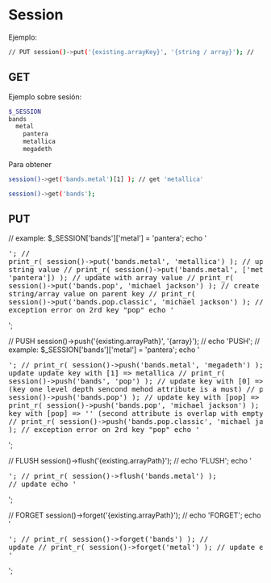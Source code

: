# Session


Ejemplo:

```bash
// PUT session()->put('{existing.arrayKey}', '{string / array}'); //
```

## GET
Ejemplo sobre sesión:
```bash
$_SESSION
bands
  metal
    pantera
    metallica
    megadeth
```
Para obtener
```bash
session()->get('bands.metal')[1] ); // get 'metallica'

session()->get('bands');
```

## PUT
// example: $_SESSION['bands']['metal'] = 'pantera';
echo '<pre>';
// print_r( session()->put('bands.metal', 'metallica') );                   // update with string value
// print_r( session()->put('bands.metal', ['metallica', 'pantera']) );      // update with array value
// print_r( session()->put('bands.pop', 'michael jackson') );               // create new string/array value on parent key
// print_r( session()->put('bands.pop.classic', 'michael jackson') );       // exception error on 2rd key "pop"
echo '</pre>';

// PUSH session()->push('{existing.arrayPath}', '{array}'); //
echo 'PUSH';
// example: $_SESSION['bands']['metal'] = 'pantera';
echo '<pre>';
// print_r( session()->push('bands.metal', 'megadeth') );               // update update key with [1] => metallica
// print_r( session()->push('bands', 'pop') );                          // update key with [0] => pop (key one level depth sencond mehod attribute is a must)
// print_r( session()->push('bands.pop') );                             // update key with [pop] => ''
// print_r( session()->push('bands.pop', 'michael jackson') );          // update key with [pop] => '' (second attribute is overlap with empty value)
// print_r( session()->push('bands.pop.classic', 'michael jackson') );  // exception error on 2rd key "pop"
echo '</pre>';

// FLUSH session()->flush('{existing.arrayPath}'); //
echo 'FLUSH';
echo '<pre>';
// print_r( session()->flush('bands.metal') ); // update
echo '</pre>';

// FORGET session()->forget('{existing.arrayPath}'); //
echo 'FORGET';
echo '<pre>';
// print_r( session()->forget('bands') ); // update
// print_r( session()->forget('metal') ); // update
echo '</pre>';


